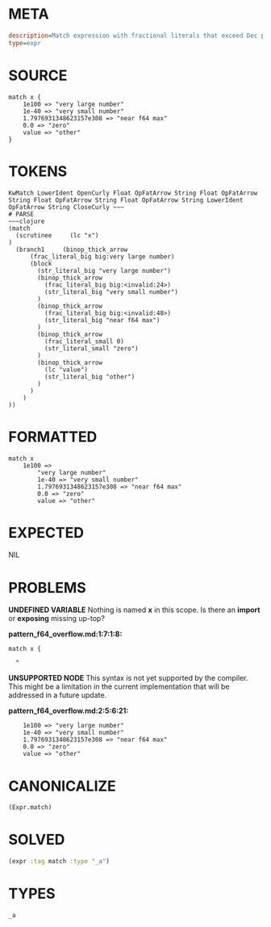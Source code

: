 # META
~~~ini
description=Match expression with fractional literals that exceed Dec precision
type=expr
~~~
# SOURCE
~~~roc
match x {
    1e100 => "very large number"
    1e-40 => "very small number"
    1.7976931348623157e308 => "near f64 max"
    0.0 => "zero"
    value => "other"
}
~~~
# TOKENS
~~~text
KwMatch LowerIdent OpenCurly Float OpFatArrow String Float OpFatArrow String Float OpFatArrow String Float OpFatArrow String LowerIdent OpFatArrow String CloseCurly ~~~
# PARSE
~~~clojure
(match
  (scrutinee     (lc "x")
)
  (branch1     (binop_thick_arrow
      (frac_literal_big big:very large number)
      (block
        (str_literal_big "very large number")
        (binop_thick_arrow
          (frac_literal_big big:<invalid:24>)
          (str_literal_big "very small number")
        )
        (binop_thick_arrow
          (frac_literal_big big:<invalid:48>)
          (str_literal_big "near f64 max")
        )
        (binop_thick_arrow
          (frac_literal_small 0)
          (str_literal_small "zero")
        )
        (binop_thick_arrow
          (lc "value")
          (str_literal_big "other")
        )
      )
    )
))
~~~
# FORMATTED
~~~roc
match x
	1e100 => 
		"very large number"
		1e-40 => "very small number"
		1.7976931348623157e308 => "near f64 max"
		0.0 => "zero"
		value => "other"
~~~
# EXPECTED
NIL
# PROBLEMS
**UNDEFINED VARIABLE**
Nothing is named **x** in this scope.
Is there an **import** or **exposing** missing up-top?

**pattern_f64_overflow.md:1:7:1:8:**
```roc
match x {
```
      ^


**UNSUPPORTED NODE**
This syntax is not yet supported by the compiler.
This might be a limitation in the current implementation that will be addressed in a future update.

**pattern_f64_overflow.md:2:5:6:21:**
```roc
    1e100 => "very large number"
    1e-40 => "very small number"
    1.7976931348623157e308 => "near f64 max"
    0.0 => "zero"
    value => "other"
```


# CANONICALIZE
~~~clojure
(Expr.match)
~~~
# SOLVED
~~~clojure
(expr :tag match :type "_a")
~~~
# TYPES
~~~roc
_a
~~~
